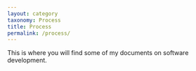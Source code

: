 ```yaml
---
layout: category
taxonomy: Process
title: Process
permalink: /process/
---
```


This is where you will find some of my documents on software development.
